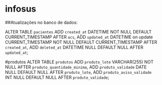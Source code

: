# infosus


##Atualizações no banco de dados:

ALTER TABLE `pacientes` ADD `created_at` DATETIME NOT NULL DEFAULT CURRENT_TIMESTAMP AFTER `acs`, ADD `updated_at` DATETIME on update CURRENT_TIMESTAMP NOT NULL DEFAULT CURRENT_TIMESTAMP AFTER `created_at`, ADD `deleted_at` DATETIME NULL DEFAULT NULL AFTER `updated_at`;


#produtos
ALTER TABLE `produtos` ADD `produto_lote` VARCHAR(255) NOT NULL AFTER `produto_quantidade_minima`, ADD `produto_validade` DATE NULL DEFAULT NULL AFTER `produto_lote`, ADD `produto_aviso_validade` INT NULL DEFAULT NULL AFTER `produto_validade`;